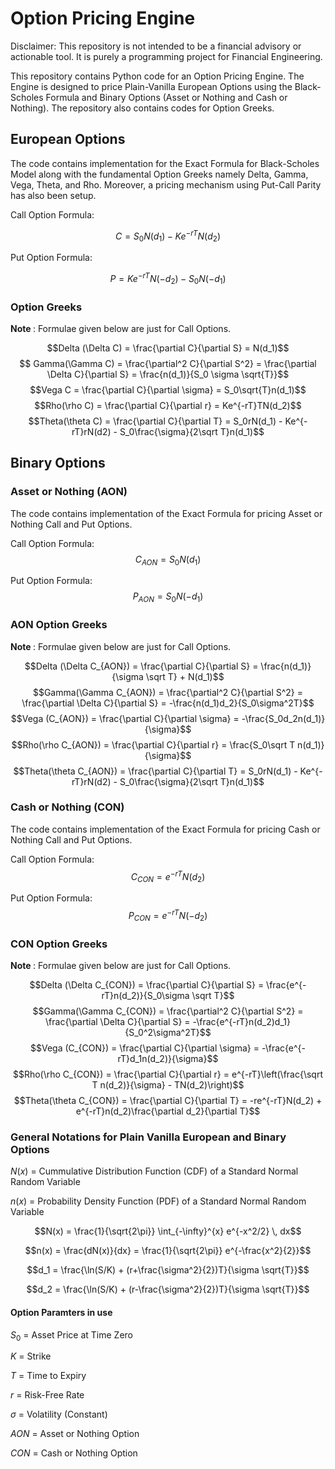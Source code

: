 # Option Pricing Engine
Disclaimer: This repository is not intended to be a financial advisory or actionable tool. It is purely a programming project for Financial Engineering.

This repository contains Python code for an Option Pricing Engine. The Engine is designed to price Plain-Vanilla European Options using the Black-Scholes Formula and Binary Options (Asset or Nothing and Cash or Nothing). The repository also contains codes for Option Greeks.

## European Options
The code contains implementation for the Exact Formula for Black-Scholes Model along with the fundamental Option Greeks namely Delta, Gamma, Vega, Theta, and Rho. Moreover, a pricing mechanism using Put-Call Parity has also been setup.

Call Option Formula:

$$C = S_0N(d_1) - Ke^{-rT}N(d_2)$$

Put Option Formula:

$$P = Ke^{-rT}N(-d_2) - S_0N(-d_1)$$

### Option Greeks
<b> Note </b>: Formulae given below are just for Call Options.

$$Delta (\Delta C) = \frac{\partial C}{\partial S} = N(d_1)$$
$$ Gamma(\Gamma C) = \frac{\partial^2 C}{\partial S^2} = \frac{\partial \Delta C}{\partial S} = \frac{n(d_1)}{S_0 \sigma \sqrt{T}}$$
$$Vega C = \frac{\partial C}{\partial \sigma} = S_0\sqrt{T}n(d_1)$$
$$Rho(\rho C) = \frac{\partial C}{\partial r} = Ke^{-rT}TN(d_2)$$
$$Theta(\theta C) = \frac{\partial C}{\partial T} = S_0rN(d_1) - Ke^{-rT}rN(d2) - S_0\frac{\sigma}{2\sqrt T}n(d_1)$$


## Binary Options
### Asset or Nothing (AON)
The code contains implementation of the Exact Formula for pricing Asset or Nothing Call and Put Options.

Call Option Formula:
$$C_{AON} = S_0N(d_1)$$

Put Option Formula:
$$P_{AON} = S_0N(-d_1)$$


### AON Option Greeks
<b> Note </b>: Formulae given below are just for Call Options.

$$Delta (\Delta C_{AON}) = \frac{\partial C}{\partial S} = \frac{n(d_1)}{\sigma \sqrt T} + N(d_1)$$
$$Gamma(\Gamma C_{AON}) = \frac{\partial^2 C}{\partial S^2} = \frac{\partial \Delta C}{\partial S} = -\frac{n(d_1)d_2}{S_0\sigma^2T}$$
$$Vega (C_{AON}) = \frac{\partial C}{\partial \sigma} = -\frac{S_0d_2n(d_1)}{\sigma}$$
$$Rho(\rho C_{AON}) = \frac{\partial C}{\partial r} = \frac{S_0\sqrt T n(d_1)}{\sigma}$$
$$Theta(\theta C_{AON}) = \frac{\partial C}{\partial T} = S_0rN(d_1) - Ke^{-rT}rN(d2) - S_0\frac{\sigma}{2\sqrt T}n(d_1)$$


### Cash or Nothing (CON)
The code contains implementation of the Exact Formula for pricing Cash or Nothing Call and Put Options.

Call Option Formula:
$$C_{CON} = e^{-rT}N(d_2)$$

Put Option Formula:
$$P_{CON} = e^{-rT}N(-d_2)$$


### CON Option Greeks
<b> Note </b>: Formulae given below are just for Call Options.

$$Delta (\Delta C_{CON}) = \frac{\partial C}{\partial S} = \frac{e^{-rT}n(d_2)}{S_0\sigma \sqrt T}$$
$$Gamma(\Gamma C_{CON}) = \frac{\partial^2 C}{\partial S^2} = \frac{\partial \Delta C}{\partial S} = -\frac{e^{-rT}n(d_2)d_1}{S_0^2\sigma^2T}$$
$$Vega (C_{CON}) = \frac{\partial C}{\partial \sigma} = -\frac{e^{-rT}d_1n(d_2)}{\sigma}$$
$$Rho(\rho C_{CON}) = \frac{\partial C}{\partial r} = e^{-rT}\left(\frac{\sqrt T n(d_2)}{\sigma} - TN(d_2)\right)$$
$$Theta(\theta C_{CON}) = \frac{\partial C}{\partial T} = -re^{-rT}N(d_2) + e^{-rT}n(d_2)\frac{\partial d_2}{\partial T}$$


### General Notations for Plain Vanilla European and Binary Options

$N(x)$ = Cummulative Distribution Function (CDF) of a Standard Normal Random Variable

$n(x)$ = Probability Density Function (PDF) of a Standard Normal Random Variable

$$N(x) = \frac{1}{\sqrt{2\pi}} \int_{-\infty}^{x} e^{-x^2/2} \, dx$$

$$n(x) = \frac{dN(x)}{dx} = \frac{1}{\sqrt{2\pi}} e^{-\frac{x^2}{2}}$$

$$d_1 = \frac{\ln(S/K) + (r+\frac{\sigma^2}{2})T}{\sigma \sqrt{T}}$$

$$d_2 = \frac{\ln(S/K) + (r-\frac{\sigma^2}{2})T}{\sigma \sqrt{T}}$$

#### Option Paramters in use
$S_0$ = Asset Price at Time Zero

$K$ = Strike

$T$ = Time to Expiry

$r$ = Risk-Free Rate

$\sigma$ = Volatility (Constant)

$AON$ = Asset or Nothing Option

$CON$ = Cash or Nothing Option